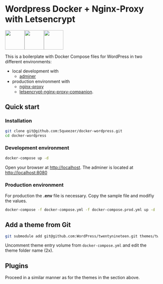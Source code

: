 # Wordpress Docker + Nginx-Proxy with Letsencrypt
<div style="display: flex;">
<img src="https://upload.wikimedia.org/wikipedia/commons/4/4e/Docker_%28container_engine%29_logo.svg" height="64px"/>
<img src="https://upload.wikimedia.org/wikipedia/commons/c/c3/Android_Emoji_2795.svg" height="64px">
<img src="https://upload.wikimedia.org/wikipedia/commons/3/34/Wordpress-logo-hoz-rgb.png" height="64px">
</div>

This is a boilerplate with Docker Compose files for WordPress in two different environments:
- local development with
    - [adminer](https://hub.docker.com/_/adminer/)
- production environment with 
    - [nginx-proxy](https://github.com/jwilder/nginx-proxy)
    - [letsencrypt-nginx-proxy-companion](https://github.com/JrCs/docker-letsencrypt-nginx-proxy-companion).

## Quick start
### Installation
```bash
git clone git@github.com:5queezer/docker-wordpress.git
cd docker-wordpress
```

### Development environment
```bash
docker-compose up -d
```
Open your browser at [http://localhost](http://localhost). The adminer is located at [http://localhost:8080](http://localhost:8080)

### Production environment
For production the **.env** file is necessary. Copy the sample file and modifiy the values. 
```bash
docker-compose -f docker-compose.yml -f docker-compose.prod.yml up -d
```

## Add a theme from Git
```bash
git submodule add git@github.com:WordPress/twentynineteen.git themes/twentynineteen
```

Uncomment theme entry volume from `docker-compose.yml` and edit the theme folder name (2x).

## Plugins
Proceed in a similar manner as for the themes in the section above.
